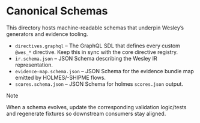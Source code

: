 # Canonical Schemas

This directory hosts machine-readable schemas that underpin Wesley’s generators and evidence tooling.

- `directives.graphql` – The GraphQL SDL that defines every custom `@wes_*` directive. Keep this in sync with the core directive registry.
- `ir.schema.json` – JSON Schema describing the Wesley IR representation.
- `evidence-map.schema.json` – JSON Schema for the evidence bundle map emitted by HOLMES/-SHIPME flows.
- `scores.schema.json` – JSON Schema for holmes `scores.json` output.

> [!note]
> When a schema evolves, update the corresponding validation logic/tests and regenerate fixtures so downstream consumers stay aligned.
